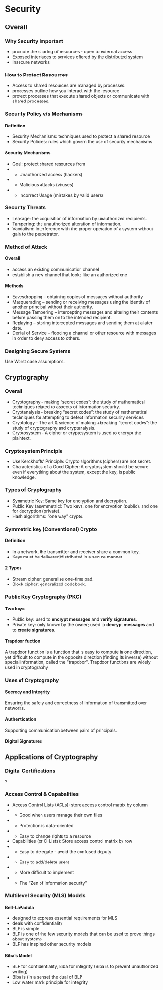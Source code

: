# Security
## Overall
### Why Security Important
* promote the sharing of resources - open to external access
* Exposed interfaces to services offered by the distributed system
* Insecure networks
### How to Protect Resources
* Access to shared resources are managed by processes. 
* processes outline how you interact with the resource
* protect processes that execute shared objects or communicate with shared processes.
### Security Policy v/s Mechanisms
#### Definition
* Security Mechanisms: techniques used to protect a shared resource
* Security Policies: rules which govern the use of security mechanisms
#### Security Mechanisms
* Goal: protect shared resources from
* * Unauthorized access (hackers)
* * Malicious attacks (viruses)
* * Incorrect Usage (mistakes by valid users)
### Security Threats
* Leakage: the acquisition of information by unauthorized recipients.
* Tampering: the unauthorized alteration of information.
* Vandalism: interference with the proper operation of a system without gain to the perpetrator.
### Method of Attack
#### Overall
* access an existing communication channel
* establish a new channel that looks like an authorized one
#### Methods
* Eavesdropping – obtaining copies of messages without authority.
* Masquerading – sending or receiving messages using the identity of another principal without their authority.
* Message Tampering – intercepting messages and altering their contents before passing them on to the intended recipient.
* Replaying – storing intercepted messages and sending them at a later date.
* Denial of Service – flooding a channel or other resource with messages in order to deny access to others.
### Designing Secure Systems
Use Worst case assumptions.

## Cryptography
### Overall
* Cryptography - making “secret codes”: the study of mathematical techniques related to aspects of information security.
* Cryptanalysis - breaking “secret codes”: the study of mathematical techniques for attempting to defeat information security services.
* Cryptology - The art & science of making +breaking “secret codes”: the study of cryptography and cryptanalysis.
* Cryptosystem - A cipher or cryptosystem is used to encrypt the plaintext.
### Cryptosystem Principle
* Use Kerckhoffs’ Principle: Crypto algorithms (ciphers) are not secret.
* Characteristics of a Good Cipher: A cryptosystem should be secure even if everything about the system, except the key, is public knowledge.
### Types of Cryptography
* Symmetric Key: Same key for encryption and decryption.
* Public Key (asymmetric): Two keys, one for encryption (public), and one for decryption (private).
* Hash algorithms: “one way” crypto.
### Symmetric key (Conventional) Crypto
#### Definition
* In a network, the transmitter and receiver share a common key.
* Keys must be delivered/distributed in a secure manner.
#### 2 Types
* Stream cipher: generalize one-time pad.
* Block cipher: generalized codebook.
### Public Key Cryptography (PKC)
#### Two keys
* Public key: used to **encrypt messages** and **verify signatures**.
* Private key: only known by the owner; used to **decrypt messages** and to **create signatures**.
#### Trapdoor fuction
A trapdoor function is a function that is easy to compute in one direction, yet difficult to compute in the opposite direction (finding its inverse) without special information, called the "trapdoor". Trapdoor functions are widely used in cryptography
### Uses of Cryptography
#### Secrecy and Integrity
Ensuring the safety and correctness of information of transmitted over networks.
#### Authentication
Supporting communication between pairs of principals.
#### Digital Signatures

## Applications of Cryptography
### Digital Certifications
?
### Access Control & Capabalities
* Access Control Lists (ACLs): store access control matrix by column
* * Good when users manage their own files
* * Protection is data-oriented
* * Easy to change rights to a resource
* Capabilities (or C-Lists): Store access control matrix by row
* * Easy to delegate - avoid the confused deputy
* * Easy to add/delete users
* * More difficult to implement
* * The “Zen of information security”
### Multilevel Security (MLS) Models
#### Bell-LaPadula
* designed to express essential requirements for MLS
* deals with confidentiality
* BLP is simple
* BLP is one of the few security models that can be used to prove things about systems
* BLP has inspired other security models
#### Biba’s Model
* BLP for confidentiality, Biba for integrity (Biba is to prevent unauthorized writing)
* Biba is (in a sense) the dual of BLP
* Low water mark principle for integrity
